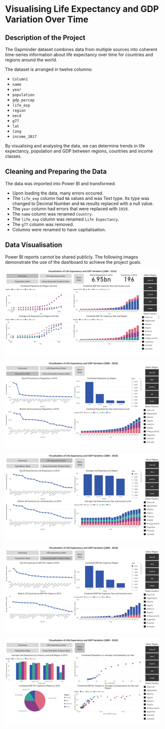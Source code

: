 # Visualising Life Expectancy and GDP Variation Over Time

## Description of the Project

The Gapminder dataset combines data from multiple sources into coherent time-series information about life expectancy over time for countries and regions around the world. 

The dataset is arranged in twelve columns:
- `Column1`
- `name`
- `year`
- `population`
- `gdp_percap`
- `life_exp`
- `region`
- `oecd`
- `g77`
- `lat`
- `long`
- `income_2017`

By visualising and analysing the data, we can determine trends in life expectancy, population and GDP between regions, countries and income classes.

## Cleaning and Preparing the Data

The data was imported into Power BI and transformed.

- Upon loading the data, many errors occured.
- The `life_exp` column had `NA` values and was Text type. Its type was changed to Decimal Number and `NA` results replaced with a null value.
- The `year` column had errors that were replaced with `1919`.
- The `name` column was renamed `Country`.
- The `life_exp` column was renamed `Life Expectancy`.
- The `g77` column was removed.
- Columns were renamed to have capitalisation.

## Data Visualisation

Power BI reports cannot be shared publicly. The following images demonstrate the use of the dashboard to achieve the project goals.

![image](images/visualisation-of-life-expectancy-and-gdp-variation-over-time-1.jpg)

![image](images/visualisation-of-life-expectancy-and-gdp-variation-over-time-2.jpg)

![image](images/visualisation-of-life-expectancy-and-gdp-variation-over-time-3.jpg)

![image](images/visualisation-of-life-expectancy-and-gdp-variation-over-time-4.jpg)

![image](images/visualisation-of-life-expectancy-and-gdp-variation-over-time-5.jpg)
